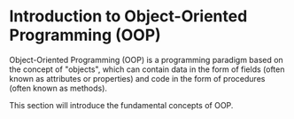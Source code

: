 # Introduction to Object-Oriented Programming (OOP)

Object-Oriented Programming (OOP) is a programming paradigm based on the concept of "objects", which can contain data in the form of fields (often known as attributes or properties) and code in the form of procedures (often known as methods).

This section will introduce the fundamental concepts of OOP.
